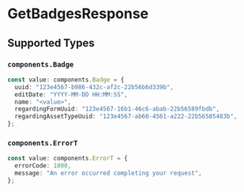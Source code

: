 # GetBadgesResponse


## Supported Types

### `components.Badge`

```typescript
const value: components.Badge = {
  uuid: "123e4567-b986-432c-af2c-22b56b6d339b",
  editDate: "YYYY-MM-DD HH:MM:SS",
  name: "<value>",
  regardingFormUuid: "123e4567-16b1-46c6-abab-22b56589fbdb",
  regardingAssetTypeUuid: "123e4567-ab60-4561-a222-22b56585483b",
};
```

### `components.ErrorT`

```typescript
const value: components.ErrorT = {
  errorCode: 1000,
  message: "An error occurred completing your request",
};
```

